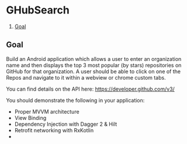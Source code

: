 # GHubSearch

1. [Goal](#goal)

## Goal
Build an Android application which allows a user to enter an organization name and then displays the top 3 most popular (by stars) repositories on GitHub for that organization. A user should be able to click on one of the Repos and navigate to it within a webview or chrome custom tabs.

You can find details on the API here: https://developer.github.com/v3/

You should demonstrate the following in your application:

- Proper MVVM architecture
- View Binding
- Dependency Injection with Dagger 2 & Hilt
- Retrofit networking with RxKotlin
- 
